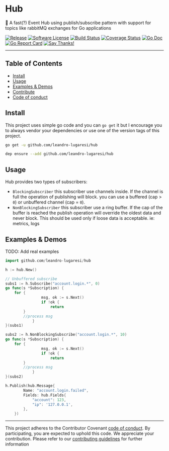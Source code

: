 # Hub

:incoming_envelope: A fast(?) Event Hub using publish/subscribe pattern with support for topics like rabbitMQ exchanges for Go applications

[![Release](https://img.shields.io/github/release/leandro-lugaresi/hub.svg?style=flat-square)](https://github.com/leandro-lugaresi/hub/releases/latest)
[![Software License](https://img.shields.io/github/license/leandro-lugaresi/hub.svg?style=flat-square)](LICENSE.md)
[![Build Status](https://travis-ci.org/leandro-lugaresi/hub.svg?branch=master&style=flat-square)](https://travis-ci.org/leandro-lugaresi/hub)
[![Coverage Status](https://img.shields.io/codecov/c/github/leandro-lugaresi/hub/master.svg?style=flat-square)](https://codecov.io/gh/leandro-lugaresi/hub)
[![Go Doc](https://img.shields.io/badge/godoc-reference-blue.svg?style=flat-square)](http://godoc.org/github.com/leandro-lugaresi/hub)
[![Go Report Card](https://goreportcard.com/badge/github.com/leandro-lugaresi/hub?style=flat-square)](https://goreportcard.com/report/github.com/leandro-lugaresi/hub)
[![Say Thanks!](https://img.shields.io/badge/Say%20Thanks-!-1EAEDB.svg)](https://saythanks.io/to/leandro-lugaresi)

---

## Table of Contents

-   [Install](#install)
-   [Usage](#usage)
-   [Examples & Demos](#examples--demos)
-   [Contribute](CONTRIBUTING.md)
-   [Code of conduct](CODE_OF_CONDUCT.md)

## Install

This project uses simple go code and you can `go get` it but I encourage you to always vendor your dependencies or use one of the version tags of this project.

```sh
go get -u github.com/leandro-lugaresi/hub
```
```sh
dep ensure --add github.com/leandro-lugaresi/hub
```

## Usage

Hub provides two types of subscribers:
- `BlockingSubscriber` this subscriber use channels inside. If the channel is full the operation of publishing will block.
    you can use a buffered (cap > `0`) or unbuffered channel (cap = `0`).
- `NonBlockingSubscriber` this subscriber use a ring buffer. If the cap of the buffer is reached the publish operation will override the oldest data and never block.
    This should be used only if loose data is acceptable. ie: metrics, logs

## Examples & Demos

TODO: Add real examples

```go
import github.com/leandro-lugaresi/hub

h := hub.New()

// Unbuffered subscribe
subs1 := h.Subscribe("account.login.*", 0)
go func(s *Subscription) {
    for {
				msg, ok := s.Next()
				if !ok {
					return
        }
        //process msg
			}
}(subs1)

subs2 := h.NonBlockingSubscribe("account.login.*", 10)
go func(s *Subscription) {
    for {
				msg, ok := s.Next()
				if !ok {
					return
        }
        //process msg
			}
}(subs2)

h.Publish(hub.Message{
        Name: "account.login.failed",
        Fields: hub.Fields{
            "account": 123,
            "ip": '127.0.0.1',
        },
    })
```

---

This project adheres to the Contributor Covenant [code of conduct](CODE_OF_CONDUCT.md). By participating, you are expected to uphold this code.
We appreciate your contribution. Please refer to our [contributing guidelines](CONTRIBUTING.md) for further information
